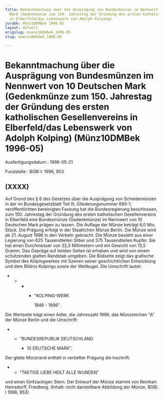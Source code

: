 ```yaml
---
Title: Bekanntmachung über die Ausprägung von Bundesmünzen im Nennwert von 10 Deutschen
  Mark (Gedenkmünze zum 150. Jahrestag der Gründung des ersten katholischen Gesellenvereins
  in Elberfeld/das Lebenswerk von Adolph Kolping)
jurabk: Münz10DMBek 1996-05
layout: default
origslug: muenz10dmbek_1996-05
slug: muenz10dmbek_1996-05

---
```


# Bekanntmachung über die Ausprägung von Bundesmünzen im Nennwert von 10 Deutschen Mark (Gedenkmünze zum 150. Jahrestag der Gründung des ersten katholischen Gesellenvereins in Elberfeld/das Lebenswerk von Adolph Kolping) (Münz10DMBek 1996-05)

Ausfertigungsdatum
:   1996-05-21

Fundstelle
:   BGBl I: 1996, 953



## (XXXX)

Auf Grund des § 6 des Gesetzes über die Ausprägung von Scheidemünzen
in der im Bundesgesetzblatt Teil III, Gliederungsnummer 690-1,
veröffentlichten bereinigten Fassung hat die Bundesregierung
beschlossen, zum 150. Jahrestag der Gründung des ersten katholischen
Gesellenvereins in Elberfeld eine Bundesmünze (Gedenkmünze) im
Nennwert von 10 Deutschen Mark prägen zu lassen. Die Auflage der Münze
beträgt 6,0 Mio. Stück. Die Prägung erfolgt in der Staatlichen Münze
Berlin.
Die Münze wird ab 21. August 1996 in den Verkehr gebracht.
Die Münze besteht aus einer Legierung von 625 Tausendteilen Silber und
375 Tausendteilen Kupfer. Sie hat einen Durchmesser von 32,5
Millimetern und ein Gewicht von 15,5 Gramm.
Das Gepräge auf beiden Seiten ist erhaben und wird von einem
schützenden glatten Randstab umgeben.
Die Bildseite zeigt das grafische Symbol des Kolpingwerkes mit Szenen
seiner geschichtlichen Entwicklung und dem Bildnis Kolpings sowie der
Weltkugel. Die Umschrift lautet:

*
    *
        *
            *   "KOLPING-WERK

                1846 - 1996".












Die Wertseite trägt einen Adler, die Jahreszahl 1996, das Münzzeichen
"A" der Münze Berlin und die Umschrift:

*
    *   "BUNDESREPUBLIK DEUTSCHLAND

        *   10 DEUTSCHE MARK".









Der glatte Münzrand enthält in vertiefter Prägung die Inschrift:

*
    *   "TAETIGE LIEBE HEILT ALLE WUNDEN"






und einen fünfzackigen Stern.
Der Entwurf der Münze stammt von Reinhart Heinsdorff, Friedberg.
(Inhalt: nicht darstellbare Abbildung der Münze, BGBl. I 1996, 953)

